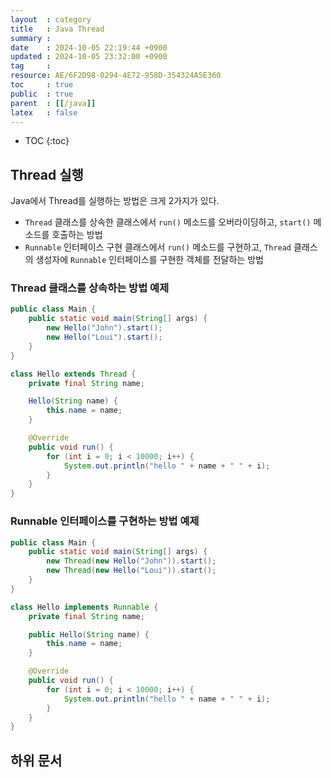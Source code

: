 ```yaml
---
layout  : category
title   : Java Thread
summary : 
date    : 2024-10-05 22:19:44 +0900
updated : 2024-10-05 23:32:00 +0900
tag     : 
resource: AE/6F2D98-0294-4E72-958D-354324A5E360
toc     : true
public  : true
parent  : [[/java]]
latex   : false
---
```

* TOC
{:toc}

## Thread 실행

Java에서 Thread를 실행하는 방법은 크게 2가지가 있다.

- `Thread` 클래스를 상속한 클래스에서 `run()` 메소드를 오버라이딩하고, `start()` 메소드를 호출하는 방법
- `Runnable` 인터페이스 구현 클래스에서 `run()` 메소드를 구현하고, `Thread` 클래스의 생성자에 `Runnable` 인터페이스를 구현한 객체를 전달하는 방법

### Thread 클래스를 상속하는 방법 예제

```java
public class Main {
    public static void main(String[] args) {
        new Hello("John").start();
        new Hello("Loui").start();
    }
}

class Hello extends Thread {
    private final String name;

    Hello(String name) {
        this.name = name;
    }

    @Override
    public void run() {
        for (int i = 0; i < 10000; i++) {
            System.out.println("hello " + name + " " + i);
        }
    }
}
```

### Runnable 인터페이스를 구현하는 방법 예제

```java
public class Main {
    public static void main(String[] args) {
        new Thread(new Hello("John")).start();
        new Thread(new Hello("Loui")).start();
    }
}

class Hello implements Runnable {
    private final String name;

    public Hello(String name) {
        this.name = name;
    }

    @Override
    public void run() {
        for (int i = 0; i < 10000; i++) {
            System.out.println("hello " + name + " " + i);
        }
    }
}
```

## 하위 문서

<div id="sub-document-list"></div>
